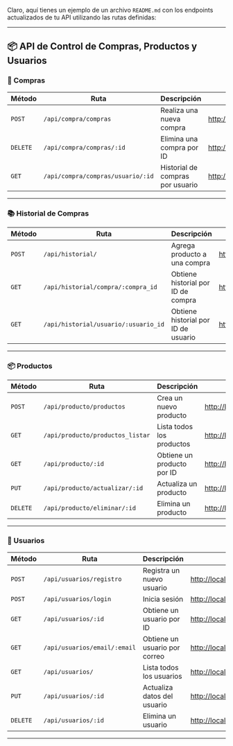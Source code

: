 Claro, aquí tienes un ejemplo de un archivo `README.md` con los endpoints actualizados de tu API utilizando las rutas definidas:

---

## 📦 API de Control de Compras, Productos y Usuarios

### 🛒 Compras

| Método   | Ruta                              | Descripción                      | Enlace                                                                                                   |
| -------- | --------------------------------- | -------------------------------- | -------------------------------------------------------------------------------------------------------- |
| `POST`   | `/api/compra/compras`             | Realiza una nueva compra         | [http://localhost:3001/api/compra/compras](http://localhost:3001/api/compra/compras)                     |
| `DELETE` | `/api/compra/compras/:id`         | Elimina una compra por ID        | [http://localhost:3001/api/compra/compras/1](http://localhost:3001/api/compra/compras/1)                 |
| `GET`    | `/api/compra/compras/usuario/:id` | Historial de compras por usuario | [http://localhost:3001/api/compra/compras/usuario/1](http://localhost:3001/api/compra/compras/usuario/1) |

---

### 📚 Historial de Compras

| Método | Ruta                                 | Descripción                         | Enlace                                                                                         |
| ------ | ------------------------------------ | ----------------------------------- | ---------------------------------------------------------------------------------------------- |
| `POST` | `/api/historial/`                    | Agrega producto a una compra        | [http://localhost:3001/api/historial/](http://localhost:3001/api/historial/)                   |
| `GET`  | `/api/historial/compra/:compra_id`   | Obtiene historial por ID de compra  | [http://localhost:3001/api/historial/compra/1](http://localhost:3001/api/historial/compra/1)   |
| `GET`  | `/api/historial/usuario/:usuario_id` | Obtiene historial por ID de usuario | [http://localhost:3001/api/historial/usuario/1](http://localhost:3001/api/historial/usuario/1) |

---

### 📦 Productos

| Método   | Ruta                             | Descripción                | Enlace                                                                                                      |
| -------- | -------------------------------- | -------------------------- | ----------------------------------------------------------------------------------------------------------- |
| `POST`   | `/api/producto/productos`        | Crea un nuevo producto     | [http://localhost:3001/api/producto/productos](http://localhost:3001/api/producto/productos)                |
| `GET`    | `/api/producto/productos_listar` | Lista todos los productos  | [http://localhost:3001/api/producto/productos\_listar](http://localhost:3001/api/producto/productos_listar) |
| `GET`    | `/api/producto/:id`              | Obtiene un producto por ID | [http://localhost:3001/api/producto/1](http://localhost:3001/api/producto/1)                                |
| `PUT`    | `/api/producto/actualizar/:id`   | Actualiza un producto      | [http://localhost:3001/api/producto/actualizar/1](http://localhost:3001/api/producto/actualizar/1)          |
| `DELETE` | `/api/producto/eliminar/:id`     | Elimina un producto        | [http://localhost:3001/api/producto/eliminar/1](http://localhost:3001/api/producto/eliminar/1)              |

---

### 👤 Usuarios

| Método   | Ruta                         | Descripción                   | Enlace                                                                                                                     |
| -------- | ---------------------------- | ----------------------------- | -------------------------------------------------------------------------------------------------------------------------- |
| `POST`   | `/api/usuarios/registro`     | Registra un nuevo usuario     | [http://localhost:3001/api/usuarios/registro](http://localhost:3001/api/usuarios/registro)                                 |
| `POST`   | `/api/usuarios/login`        | Inicia sesión                 | [http://localhost:3001/api/usuarios/login](http://localhost:3001/api/usuarios/login)                                       |
| `GET`    | `/api/usuarios/:id`          | Obtiene un usuario por ID     | [http://localhost:3001/api/usuarios/1](http://localhost:3001/api/usuarios/1)                                               |
| `GET`    | `/api/usuarios/email/:email` | Obtiene un usuario por correo | [http://localhost:3001/api/usuarios/email/correo@ejemplo.com](http://localhost:3001/api/usuarios/email/correo@ejemplo.com) |
| `GET`    | `/api/usuarios/`             | Lista todos los usuarios      | [http://localhost:3001/api/usuarios/](http://localhost:3001/api/usuarios/)                                                 |
| `PUT`    | `/api/usuarios/:id`          | Actualiza datos del usuario   | [http://localhost:3001/api/usuarios/1](http://localhost:3001/api/usuarios/1)                                               |
| `DELETE` | `/api/usuarios/:id`          | Elimina un usuario            | [http://localhost:3001/api/usuarios/1](http://localhost:3001/api/usuarios/1)                                               |

---

